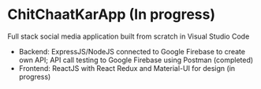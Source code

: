 # ChitChaatKarApp (In progress)
Full stack social media application built from scratch in Visual Studio Code
* Backend: ExpressJS/NodeJS connected to Google Firebase to create own API; API call testing to Google Firebase using Postman (completed)
* Frontend: ReactJS with React Redux and Material-UI for design (in progress)
